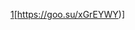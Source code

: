 [1](https://github.com/TJx586/adobe-audition-crack/assets/157181441/3e8a7778-4078-44c6-9259-1cb1f4e9e36d)[https://goo.su/xGrEYWY)]
